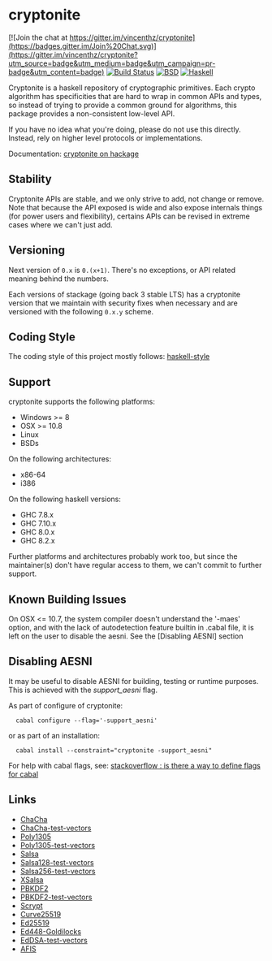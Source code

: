 cryptonite
==========

[![Join the chat at https://gitter.im/vincenthz/cryptonite](https://badges.gitter.im/Join%20Chat.svg)](https://gitter.im/vincenthz/cryptonite?utm_source=badge&utm_medium=badge&utm_campaign=pr-badge&utm_content=badge)
[![Build Status](https://travis-ci.org/haskell-crypto/cryptonite.png?branch=master)](https://travis-ci.org/haskell-crypto/cryptonite)
[![BSD](http://b.repl.ca/v1/license-BSD-blue.png)](http://en.wikipedia.org/wiki/BSD_licenses)
[![Haskell](http://b.repl.ca/v1/language-haskell-lightgrey.png)](http://haskell.org)

Cryptonite is a haskell repository of cryptographic primitives. Each crypto
algorithm has specificities that are hard to wrap in common APIs and types,
so instead of trying to provide a common ground for algorithms, this package
provides a non-consistent low-level API.

If you have no idea what you're doing, please do not use this directly.
Instead, rely on higher level protocols or implementations.

Documentation: [cryptonite on hackage](http://hackage.haskell.org/package/cryptonite)

Stability
---------

Cryptonite APIs are stable, and we only strive to add, not change or remove.
Note that because the API exposed is wide and also expose internals things (for
power users and flexibility), certains APIs can be revised in extreme cases
where we can't just add.

Versioning
----------

Next version of `0.x` is `0.(x+1)`. There's no exceptions, or API related meaning
behind the numbers.

Each versions of stackage (going back 3 stable LTS) has a cryptonite version
that we maintain with security fixes when necessary and are versioned with the
following `0.x.y` scheme.

Coding Style
------------

The coding style of this project mostly follows:
[haskell-style](https://github.com/tibbe/haskell-style-guide/blob/master/haskell-style.md)

Support
-------

cryptonite supports the following platforms:

* Windows >= 8
* OSX >= 10.8
* Linux
* BSDs

On the following architectures:

* x86-64
* i386

On the following haskell versions:

* GHC 7.8.x
* GHC 7.10.x
* GHC 8.0.x
* GHC 8.2.x

Further platforms and architectures probably work too, but since the
maintainer(s) don't have regular access to them, we can't commit to
further support.

Known Building Issues
---------------------

On OSX <= 10.7, the system compiler doesn't understand the '-maes' option, and
with the lack of autodetection feature builtin in .cabal file, it is left on
the user to disable the aesni. See the [Disabling AESNI] section

Disabling AESNI
---------------

It may be useful to disable AESNI for building, testing or runtime purposes.
This is achieved with the *support_aesni* flag.

As part of configure of cryptonite:

```
  cabal configure --flag='-support_aesni'
```

or as part of an installation:

```
  cabal install --constraint="cryptonite -support_aesni"
```

For help with cabal flags, see: [stackoverflow : is there a way to define flags for cabal](http://stackoverflow.com/questions/23523869/is-there-any-way-to-define-flags-for-cabal-dependencies)

Links
-----

* [ChaCha](http://cr.yp.to/chacha.html)
* [ChaCha-test-vectors](https://github.com/secworks/chacha_testvectors.git)
* [Poly1305](http://cr.yp.to/mac.html)
* [Poly1305-test-vectors](http://tools.ietf.org/html/draft-nir-cfrg-chacha20-poly1305-06#page-12)
* [Salsa](http://cr.yp.to/snuffle.html)
* [Salsa128-test-vectors](https://github.com/alexwebr/salsa20/blob/master/test_vectors.128)
* [Salsa256-test-vectors](https://github.com/alexwebr/salsa20/blob/master/test_vectors.256)
* [XSalsa](https://cr.yp.to/snuffle/xsalsa-20081128.pdf)
* [PBKDF2](http://tools.ietf.org/html/rfc2898)
* [PBKDF2-test-vectors](http://www.ietf.org/rfc/rfc6070.txt)
* [Scrypt](http://www.tarsnap.com/scrypt.html)
* [Curve25519](http://cr.yp.to/ecdh.html)
* [Ed25519](http://ed25519.cr.yp.to/papers.html)
* [Ed448-Goldilocks](http://ed448goldilocks.sourceforge.net/)
* [EdDSA-test-vectors](http://www.ietf.org/rfc/rfc8032.txt)
* [AFIS](http://clemens.endorphin.org/cryptography)

